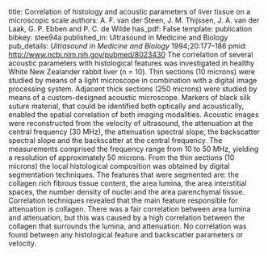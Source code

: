 title: Correlation of histology and acoustic parameters of liver tissue on a microscopic scale
authors: A. F. van der Steen, J. M. Thijssen, J. A. van der Laak, G. P. Ebben and P. C. de Wilde
has_pdf: False
template: publication
bibkey: stee94a
published_in: Ultrasound in Medicine and Biology
pub_details: <i>Ultrasound in Medicine and Biology</i> 1994;20:177-186
pmid: http://www.ncbi.nlm.nih.gov/pubmed/8023430
The correlation of several acoustic parameters with histological features was investigated in healthy White New Zealander rabbit liver (n = 10). Thin sections (10 microns) were studied by means of a light microscope in combination with a digital image processing system. Adjacent thick sections (250 microns) were studied by means of a custom-designed acoustic microscope. Markers of black silk suture material, that could be identified both optically and acoustically, enabled the spatial correlation of both imaging modalities. Acoustic images were reconstructed from the velocity of ultrasound, the attenuation at the central frequency (30 MHz), the attenuation spectral slope, the backscatter spectral slope and the backscatter at the central frequency. The measurements comprised the frequency range from 10 to 50 MHz, yielding a resolution of approximately 50 microns. From the thin sections (10 microns) the local histological composition was obtained by digital segmentation techniques. The features that were segmented are: the collagen rich fibrous tissue content, the area lumina, the area interstitial spaces, the number density of nuclei and the area parenchymal tissue. Correlation techniques revealed that the main feature responsible for attenuation is collagen. There was a fair correlation between area lumina and attenuation, but this was caused by a high correlation between the collagen that surrounds the lumina, and attenuation. No correlation was found between any histological feature and backscatter parameters or velocity.

